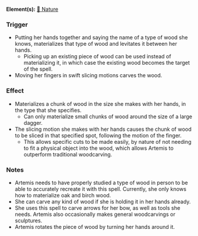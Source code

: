 **Element(s):** [🌿 Nature](<../../../Magic/Elements/🌿 Nature.md>)
### Trigger
- Putting her hands together and saying the name of a type of wood she knows, materializes that type of wood and levitates it between her hands.
	- Picking up an existing piece of wood can be used instead of materializing it, in which case the existing wood becomes the target of the spell.
- Moving her fingers in swift slicing motions carves the wood.
### Effect
- Materializes a chunk of wood in the size she makes with her hands, in the type that she specifies.
	- Can only materialize small chunks of wood around the size of a large dagger.
- The slicing motion she makes with her hands causes the chunk of wood to be sliced in that specified spot, following the motion of the finger.
	- This allows specific cuts to be made easily, by nature of not needing to fit a physical object into the wood, which allows Artemis to outperform traditional woodcarving.
### Notes
- Artemis needs to have properly studied a type of wood in person to be able to accurately recreate it with this spell. Currently, she only knows how to materialize oak and birch wood.
- She can carve any kind of wood if she is holding it in her hands already.
- She uses this spell to carve arrows for her bow, as well as tools she needs. Artemis also occasionally makes general woodcarvings or sculptures.
- Artemis rotates the piece of wood by turning her hands around it.